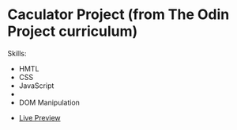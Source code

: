 <h1>Caculator Project (from The Odin Project curriculum)</h1>

<p>
  Skills:
  <ul>
  <li>HMTL</li>
  <li>CSS</li>
  <li>JavaScript<li>
  <li>DOM Manipulation<li>
</p>
  
 <p><a href="https://mikecalo.github.io/calculator">Live Preview</a> </p>
